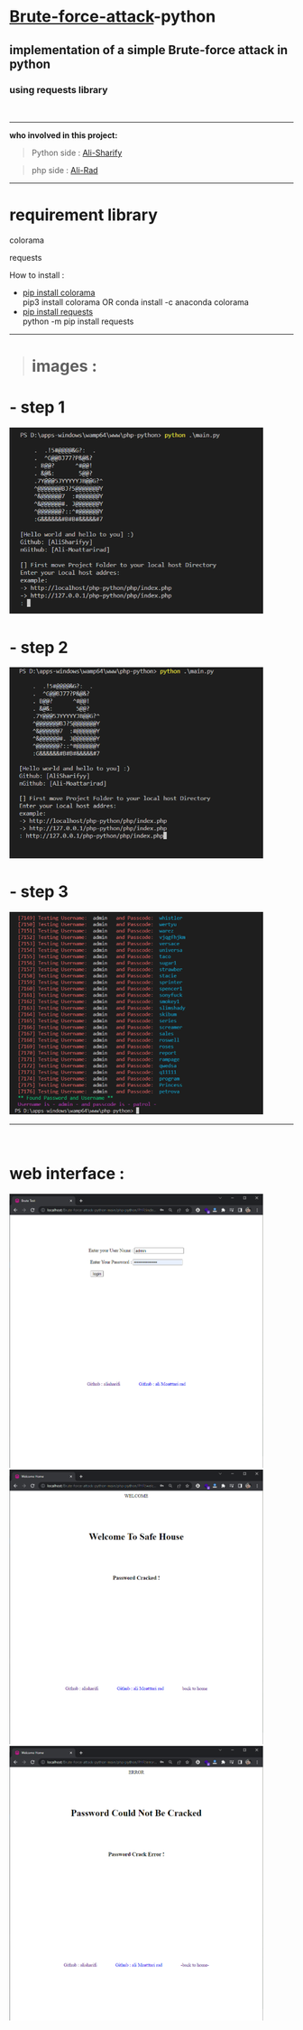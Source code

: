 # [Brute-force-attack](https://en.wikipedia.org/wiki/Brute-force_attack)-python
## implementation of a simple Brute-force attack in python
### using requests library

<br>

---
**who involved in this project:**
> Python side : [Ali-Sharify](https://github.com/alisharifyy)

> php side : [Ali-Rad](https://github.com/Ali-Moattarirad)

---
<h1>requirement library</h1>

<p style="font-size=22px;" > colorama </p> 
<p style="font-size=22px;" > requests </p>

How to install :
- [pip install colorama](https://pypi.org/project/colorama/)<br>
 pip3 install colorama OR conda install -c anaconda colorama 
- [pip install requests](https://pypi.org/project/requests/)<br>
 python -m pip install requests



---


> # images :

# - step 1
<img src="images/1.png" width="450">

<br>

# - step 2
<img src="images/2.png" width="450">


<br>

# - step 3

<img src="images/3.png" width="450">

---
<br>

# **web interface :**

<img src="images/log.png" width="450">

<img src="images/safe.png" width="450">

<img src="images/er.png" width="450">








